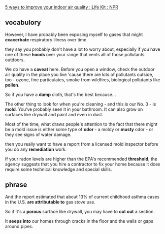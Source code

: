 [5 ways to improve your indoor air quality : Life Kit : NPR](https://www.npr.org/transcripts/1174308607)
## vocabulory
However, I have probably been exposing myself to gases that might **exacerbate** respiratory illness over time.

they say you probably don't have a lot to worry about, especially if you have one of these **hoods** over your range that vents all of those pollutants outdoors.

We do have a **caveat** here. Before you open a window, check the outdoor air quality in the place you live 'cause there are lots of pollutants outside, too - ozone, fine particulates, smoke from wildfires, biological pollutants like **pollen**.

So if you have a **damp** cloth, that's the best because...

The other thing to look for when you're cleaning - and this is our No. 3 - is **mold**. You've probably seen it in your bathroom. It can also grow on surfaces like drywall and paint and even in dust.

Most of the time, what draws people's attention to the fact that there might be a mold issue is either some type of **odor** - a moldy or **musty** odor - or they see signs of water damage.

then you really want to have a report from a licensed mold inspector before you do any **remediation** work.

If your radon levels are higher than the EPA's recommended **threshold**, the agency suggests that you hire a contractor to fix your home because it does require some technical knowledge and special skills.
## phrase
And the report estimated that about 13% of current childhood asthma cases in the U.S. **are attributable to** gas stove use.

So if it's a **porous** surface like drywall, you may have to **cut out** a section.

It **seeps into** our homes through cracks in the floor and the walls or gaps around pipes.